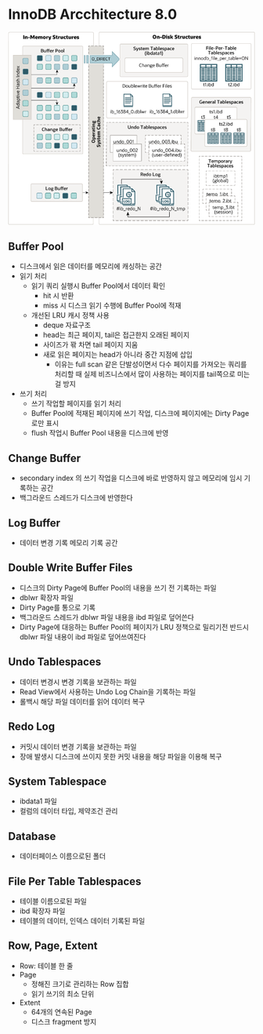 # InnoDB Arcchitecture 8.0

![](./innodb-architecture-8-0.png)

## Buffer Pool
- 디스크에서 읽은 데이터를 메모리에 캐싱하는 공간
- 읽기 처리
  - 읽기 쿼리 실행시 Buffer Pool에서 데이터 확인
    - hit 시 반환
    - miss 시 디스크 읽기 수행에 Buffer Pool에 적재
  - 개선된 LRU 캐시 정책 사용
    - deque 자료구조
    - head는 최근 페이지, tail은 접근한지 오래된 페이지
    - 사이즈가 꽊 차면 tail 페이지 지움
    - 새로 읽은 페이지는 head가 아니라 중간 지점에 삽입
      - 이유는 full scan 같은 단발성이면서 다수 페이지를 가져오는 쿼리를 처리할 때 실제 비즈니스에서 많이 사용하는 페이지를 tail쪽으로 미는걸 방지
- 쓰기 처리
  - 쓰기 작업할 페이지를 읽기 처리
  - Buffer Pool에 적재된 페이지에 쓰기 작업, 디스크에 페이지에는 Dirty Page로만 표시
  - flush 작업시 Buffer Pool 내용을 디스크에 반영

## Change Buffer
- secondary index 의 쓰기 작업을 디스크에 바로 반영하지 않고 메모리에 임시 기록하는 공간
- 백그라운드 스레드가 디스크에 반영한다


## Log Buffer
- 데이터 변경 기록 메모리 기록 공간


## Double Write Buffer Files
- 디스크의 Dirty Page에 Buffer Pool의 내용을 쓰기 전 기록하는 파일
- dblwr 확장자 파일
- Dirty Page를 통으로 기록
- 백그라운드 스레드가 dblwr 파일 내용을 ibd 파일로 덮어쓴다
- Dirty Page에 대응하는 Buffer Pool의 페이지가 LRU 정책으로 밀리기전 반드시 dblwr 파일 내용이 ibd 파일로 덮어쓰여진다

## Undo Tablespaces
- 데이터 변경시 변경 기록을 보관하는 파일
- Read View에서 사용하는 Undo Log Chain을 기록하는 파일
- 롤백시 해당 파일 데이터를 읽어 데이터 복구

## Redo Log
- 커밋시 데이터 변경 기록을 보관하는 파일
- 장애 발생시 디스크에 쓰이지 못한 커밋 내용을 해당 파일을 이용해 복구

## System Tablespace
- ibdata1 파일
- 컬럼의 데이터 타입, 제약조건 관리

## Database
- 데이터페이스 이름으로된 폴더

## File Per Table Tablespaces
- 테이블 이름으로된 파일
- ibd 확장자 파일
- 테이블의 데이터, 인덱스 데이터 기록된 파일

## Row, Page, Extent
- Row: 테이블 한 줄
- Page
  - 정해진 크기로 관리하는 Row 집합
  - 읽기 쓰기의 최소 단위
- Extent
  - 64개의 연속된 Page
  - 디스크 fragment 방지